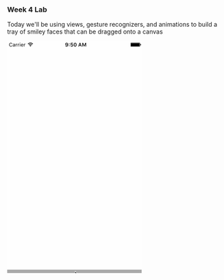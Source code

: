 ### Week 4 Lab
Today we'll be using views, gesture recognizers, and animations to build a tray of smiley faces that can be dragged onto a canvas

![](face-licecap.gif)

